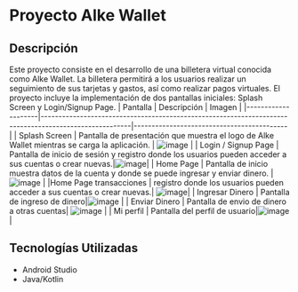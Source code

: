 # Proyecto Alke Wallet

## Descripción
Este proyecto consiste en el desarrollo de una billetera virtual conocida como Alke Wallet. La billetera permitirá a los usuarios realizar un seguimiento de sus tarjetas y gastos, así como realizar pagos virtuales. El proyecto incluye la implementación de dos pantallas iniciales: Splash Screen y Login/Signup Page.
| Pantalla           | Descripción                                                                                           | Imagen                                    |
|--------------------|-------------------------------------------------------------------------------------------------------|-------------------------------------------|
| Splash Screen      | Pantalla de presentación que muestra el logo de Alke Wallet mientras se carga la aplicación.          | ![image](https://github.com/BastianGongora/AlkeWalletProyecto/assets/131500649/7888d929-9ec3-49db-ac53-3c3b5e04186d)   |
| Login / Signup Page | Pantalla de inicio de sesión y registro donde los usuarios pueden acceder a sus cuentas o crear nuevas.|![image](https://github.com/BastianGongora/AlkeWalletProyecto/assets/131500649/5ba4b769-4f2e-4bf4-b1db-f17b5252133c)|
| Home Page | Pantalla de inicio muestra datos de la cuenta y donde se puede ingresar y enviar dinero. | ![image](https://github.com/BastianGongora/AlkeWalletProyecto/assets/131500649/21ebb7bd-dd7c-46c7-8776-e51cd546dd11)
 |
|Home Page transacciones |  registro donde los usuarios pueden acceder a sus cuentas o crear nuevas.| ![image](https://github.com/BastianGongora/AlkeWalletProyecto/assets/131500649/2f08d64c-d0a9-4793-84f6-ebe0f006ceae)|
| Ingresar Dinero | Pantalla de ingreso de dinero|![image](https://github.com/BastianGongora/AlkeWalletProyecto/assets/131500649/b0b33d29-0d2f-4e46-a3e9-329ea3c20272)
|
| Enviar Dinero | Pantalla de envio de dinero a otras cuentas| ![image](https://github.com/BastianGongora/AlkeWalletProyecto/assets/131500649/ac9fd6d6-be0f-437e-a1d4-5956c3701ed3)
|
| Mi perfil  | Pantalla del perfil de usuario|![image](https://github.com/BastianGongora/AlkeWalletProyecto/assets/131500649/af38542a-6499-4a65-b07f-70641e73fe8a)
|



  

## Tecnologías Utilizadas
- Android Studio
- Java/Kotlin 


